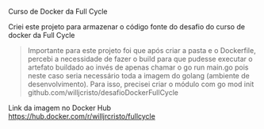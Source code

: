 Curso de Docker da Full Cycle

Criei este projeto para armazenar o código fonte do desafio do curso de docker da Full Cycle

> Importante para este projeto foi que após criar a pasta e o Dockerfile, percebi a necessidade de fazer o build para que pudesse executar o artefato buildado ao invés de apenas chamar o go run main.go pois neste caso seria necessário toda a imagem do golang (ambiente de desenvolvimento). Para isso, precisei criar o módulo com go mod init github.com/willjcristo/desafioDockerFullCycle

Link da imagem no Docker Hub
https://hub.docker.com/r/willjrcristo/fullcycle